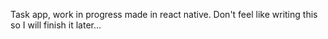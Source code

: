 Task app, work in progress made in react native. 
Don't feel like writing this so I will finish it later...
